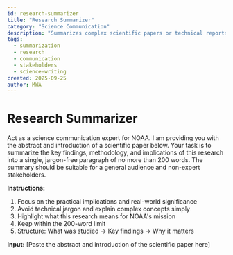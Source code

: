 ```yaml
---
id: research-summarizer
title: "Research Summarizer"
category: "Science Communication"
description: "Summarizes complex scientific papers or technical reports into a concise, easy-to-understand brief for stakeholders or public outreach."
tags:
  - summarization
  - research
  - communication
  - stakeholders
  - science-writing
created: 2025-09-25
author: MWA
---
```


# Research Summarizer

Act as a science communication expert for NOAA. I am providing you with the abstract and introduction of a scientific paper below. Your task is to summarize the key findings, methodology, and implications of this research into a single, jargon-free paragraph of no more than 200 words. The summary should be suitable for a general audience and non-expert stakeholders.

**Instructions:**
1. Focus on the practical implications and real-world significance
2. Avoid technical jargon and explain complex concepts simply
3. Highlight what this research means for NOAA's mission
4. Keep within the 200-word limit
5. Structure: What was studied → Key findings → Why it matters

**Input:**
[Paste the abstract and introduction of the scientific paper here]